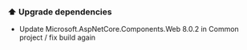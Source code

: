 ### ⬆️ Upgrade dependencies

- Update Microsoft.AspNetCore.Components.Web 8.0.2 in Common project / fix build again
